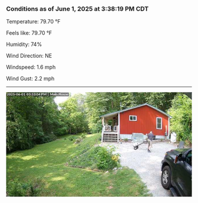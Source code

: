 ### Conditions as of June 1, 2025 at 3:38:19 PM CDT 

Temperature: 79.70 &deg;F

Feels like: 79.70 &deg;F

Humidity: 74%

Wind Direction: NE

Windspeed: 1.6 mph

Wind Gust: 2.2 mph

---

<img src="./images/latest.jpeg"/>


